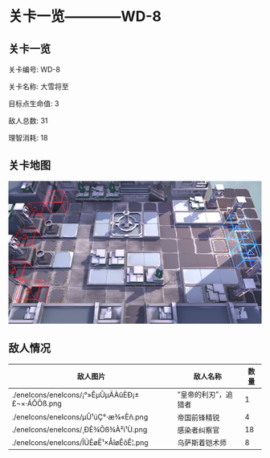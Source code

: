 # 关卡一览————WD-8


## 关卡一览

关卡编号: WD-8

关卡名称: 大雪将至

目标点生命值: 3

敌人总数: 31

理智消耗: 18


## 关卡地图
![WD-8](./oprMap/WD-8.png)

## 敌人情况

| 敌人图片 | 敌人名称 | 数量  |
|---------|-----|-----|
| ./eneIcons/eneIcons/¡°»ÊµÛµÄÀûÈÐ¡±£¬×·ÁÔÕß.png| “皇帝的利刃”，追猎者  |   1  |
| ./eneIcons/eneIcons/µÛ¹úÇ°·æ¾«Èñ.png| 帝国前锋精锐  |   4  |
| ./eneIcons/eneIcons/¸ÐÈ¾Õß¾À²ì¹Ù.png| 感染者纠察官  |   18  |
| ./eneIcons/eneIcons/ÎÚÈøË¹×ÅîøÊõÊ¦.png| 乌萨斯着铠术师  |   8  |

